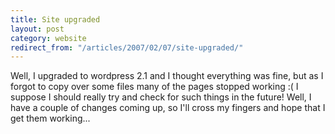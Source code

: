 ```yaml
---
title: Site upgraded
layout: post
category: website
redirect_from: "/articles/2007/02/07/site-upgraded/"
---
```

Well, I upgraded to wordpress 2.1 and I thought everything was fine, but as I forgot to copy over some files many of the pages stopped working :( I suppose I should really try and check for such things in the future! Well, I have a couple of changes coming up, so I'll cross my fingers and hope that I get them working...
